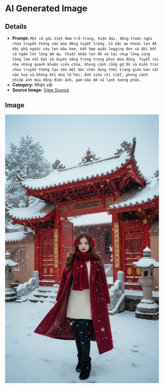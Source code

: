 # AI Generated Image

## Details
- **Prompt:** `Một cô gái Việt Nam trẻ trung, hiện đại, đứng trước ngôi chùa truyền thống vào mùa đông tuyết trắng. Cô mặc áo khoác len đỏ dài phủ ngoài váy len màu kem, kết hợp quần legging đen và đôi bốt cổ ngắn lót lông ấm áp. Chiếc khăn len đỏ và tai chụp lông cùng tông làm nổi bật vẻ duyên dáng trong trang phục mùa đông. Tuyết rơi nhẹ nhàng quanh khuôn viên chùa, khung cảnh cổng gỗ đỏ và kiến trúc chùa truyền thống tạo nên một bức chân dung thời trang giàu bản sắc văn hoá và không khí mùa lễ hội. Ảnh siêu chi tiết, phong cách nhiếp ảnh mùa đông điện ảnh, gam màu ấm và lạnh tương phản.`
- **Category:** Nhân vật
- **Source Image:** [View Source](https://raw.githubusercontent.com/lenzcomvth/ImageLibrary/main/Female.png)

## Image
![AI Generated Image](./image-2025-10-03T00-34-28-772Z.jpg)